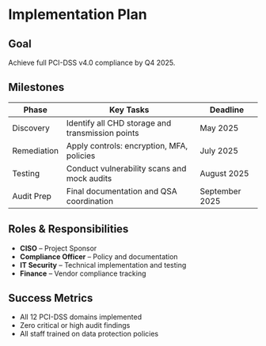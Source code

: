 # Implementation Plan

## Goal

Achieve full PCI-DSS v4.0 compliance by Q4 2025.

## Milestones

| Phase        | Key Tasks                                          | Deadline     |
|--------------|----------------------------------------------------|--------------|
| Discovery    | Identify all CHD storage and transmission points   | May 2025     |
| Remediation  | Apply controls: encryption, MFA, policies          | July 2025    |
| Testing      | Conduct vulnerability scans and mock audits        | August 2025  |
| Audit Prep   | Final documentation and QSA coordination           | September 2025 |

## Roles & Responsibilities

- **CISO** – Project Sponsor
- **Compliance Officer** – Policy and documentation
- **IT Security** – Technical implementation and testing
- **Finance** – Vendor compliance tracking

## Success Metrics

- All 12 PCI-DSS domains implemented
- Zero critical or high audit findings
- All staff trained on data protection policies
